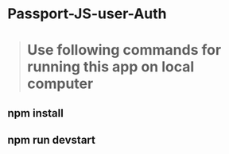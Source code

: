 # Passport-JS-user-Auth

> # Use following commands for running this app on local computer
## npm install
## npm run devstart

